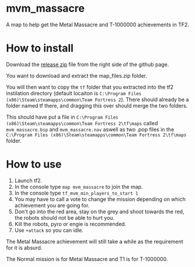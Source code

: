 # mvm_massacre
A map to help get the Metal Massacre and T-1000000 achievements in TF2.

# How to install
Download the [release zip](https://github.com/TacoFluffy4/mvm_massacre/releases/tag/v1.2) file from the right side of the github page. 

You want to download and extract the map_files.zip folder.

You will then want to copy the `tf` folder that you extracted into the tf2 instilation directory (default locaiton is `C:\Program Files (x86)\Steam\steamapps\common\Team Fortress 2`). There should already be a folder named tf there, and dragging this over should merge the two folders.

This should have put a file in `C:\Program Files (x86)\Steam\steamapps\common\Team Fortress 2\tf\maps` called `mvm_massacre.bsp` and `mvm_massacre.nav` aswell as two .pop files in the `C:\Program Files (x86)\Steam\steamapps\common\Team Fortress 2\tf\maps` folder.

# How to use
1. Launch tf2.
1. In the console type `map mvm_massacre` to join the map.
1. In the console type `tf_mvm_min_players_to_start 1`
1. You may have to call a vote to change the mission depending on which achievement you are going for.
1. Don't go into the red area, stay on the grey and shoot towards the red, the robots should not be able to hurt you.
1. Kill the robots, pyro or engie is recommended.
1. Use `+attack` so you can idle.

The Metal Massacre achievement will still take a while as the requirement for it is absurd.

The Normal mission is for Metal Massacre and T1 is for T-1000000.
